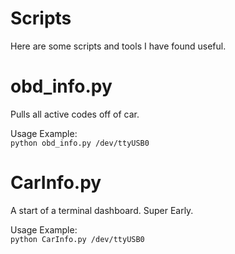 # Scripts

Here are some scripts and tools I have found useful.


# obd_info.py
Pulls all active codes off of car.

Usage Example:  
`python obd_info.py /dev/ttyUSB0`

# CarInfo.py
A start of a terminal dashboard. Super Early.

Usage Example:  
`python CarInfo.py /dev/ttyUSB0`
